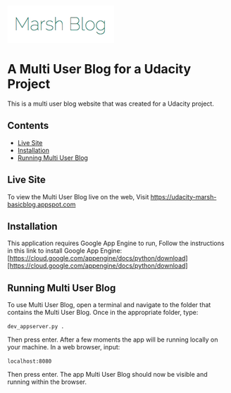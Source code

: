 ![Marsh Blog Cover Image](/img/marsh_blog_cover.png)
# A Multi User Blog for a Udacity Project



This is a multi user blog website that was created for a Udacity project.

## Contents

- [Live Site](#live-site)
- [Installation](#installation)
- [Running Multi User Blog](#running-multi-user-blog)

## Live Site

To view the Multi User Blog live on the web, Visit <https://udacity-marsh-basicblog.appspot.com>

## Installation

This application requires Google App Engine to run, Follow the instructions in this link to install Google App Engine: [https://cloud.google.com/appengine/docs/python/download][https://cloud.google.com/appengine/docs/python/download]

## Running Multi User Blog

To use Multi User Blog, open a terminal and navigate to the folder that contains the Multi User Blog. Once in the appropriate folder, type:

`dev_appserver.py . `

Then press enter. After a few moments the app will be running locally on your machine.
In a web browser, input:

`localhost:8080`

Then press enter. The app Multi User Blog should now be visible and running within the browser.


